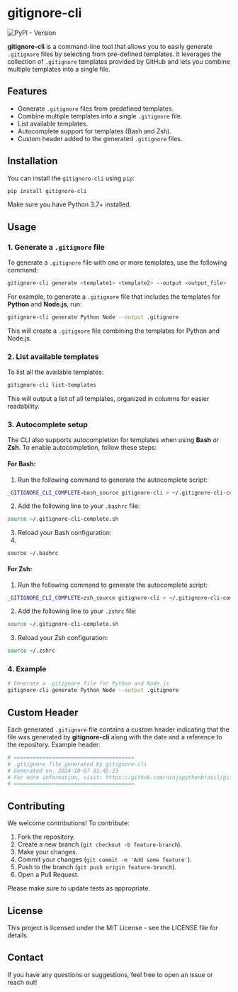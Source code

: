 # gitignore-cli

![PyPI - Version](https://img.shields.io/pypi/v/gitignore-cli-py?color=%23ffd43b)


**gitignore-cli** is a command-line tool that allows you to easily generate `.gitignore` files by selecting from pre-defined templates. It leverages the collection of `.gitignore` templates provided by GitHub and lets you combine multiple templates into a single file.

## Features

- Generate `.gitignore` files from predefined templates.
- Combine multiple templates into a single `.gitignore` file.
- List available templates.
- Autocomplete support for templates (Bash and Zsh).
- Custom header added to the generated `.gitignore` files.

## Installation

You can install the `gitignore-cli` using `pip`:

```bash
pip install gitignore-cli
```

Make sure you have Python 3.7+ installed.

## Usage

### 1. Generate a `.gitignore` file

To generate a `.gitignore` file with one or more templates, use the following command:


```bash
gitignore-cli generate <template1> <template2> --output <output_file>
```

For example, to generate a `.gitignore` file that includes the templates for **Python** and **Node.js**, run:

```bash
gitignore-cli generate Python Node --output .gitignore
```

This will create a `.gitignore` file combining the templates for Python and Node.js.

### 2. List available templates

To list all the available templates:

```bash
gitignore-cli list-templates
```

This will output a list of all templates, organized in columns for easier readability.

### 3. Autocomplete setup

The CLI also supports autocompletion for templates when using **Bash** or **Zsh**. To enable autocompletion, follow these steps:

#### For Bash:

1. Run the following command to generate the autocomplete script:
   
```bash
_GITIGNORE_CLI_COMPLETE=bash_source gitignore-cli > ~/.gitignore-cli-complete.sh
```

2. Add the following line to your `.bashrc` file:

```bash   
source ~/.gitignore-cli-complete.sh
```

3. Reload your Bash configuration:
4. 
```
source ~/.bashrc
```

#### For Zsh:

1. Run the following command to generate the autocomplete script:
   
```bash      
_GITIGNORE_CLI_COMPLETE=zsh_source gitignore-cli > ~/.gitignore-cli-complete.sh
```

2. Add the following line to your `.zshrc` file:
   
```bash
source ~/.gitignore-cli-complete.sh
```

3. Reload your Zsh configuration:

```bash   
source ~/.zshrc
```

### 4. Example

```bash
# Generate a .gitignore file for Python and Node.js 
gitignore-cli generate Python Node --output .gitignore
```

## Custom Header

Each generated `.gitignore` file contains a custom header indicating that the file was generated by **gitignore-cli** along with the date and a reference to the repository. Example header:

```bash
# ====================================== 
# .gitignore file generated by gitignore-cli 
# Generated on: 2024-10-07 01:45:23 
# For more information, visit: https://github.com/ninjapythonbrasil/gitignore-cli 
# ======================================
```

## Contributing

We welcome contributions! To contribute:

1. Fork the repository.
2. Create a new branch (`git checkout -b feature-branch`).
3. Make your changes.
4. Commit your changes (`git commit -m 'Add some feature'`).
5. Push to the branch (`git push origin feature-branch`).
6. Open a Pull Request.

Please make sure to update tests as appropriate.

## License

This project is licensed under the MIT License - see the LICENSE file for details.

## Contact

If you have any questions or suggestions, feel free to open an issue or reach out!
